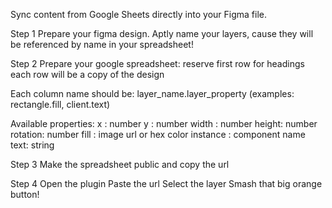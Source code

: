 Sync content from Google Sheets directly into your Figma file.

Step 1
Prepare your figma design. Aptly name your layers, cause they will be referenced by name in your spreadsheet!

Step 2
Prepare your google spreadsheet:
reserve first row for headings
each row will be a copy of the design

Each column name should be: layer_name.layer_property (examples: rectangle.fill, client.text)

Available properties:
x : number
y : number
width : number
height: number
rotation: number
fill : image url or hex color
instance : component name
text: string

Step 3
Make the spreadsheet public and copy the url

Step 4
Open the plugin
Paste the url
Select the layer
Smash that big orange button!
